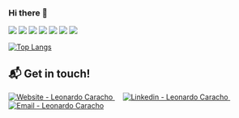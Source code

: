 ### Hi there 👋

 <p>   <img src="http://views.whatilearened.today/views/github/LeonardoCaracho/views.svg"/> 
  <img src="https://img.shields.io/badge/Front End-Flutter-36e8eb"/>
  <img src="https://img.shields.io/badge/Front End-Angular-f55247"/>
    <img src="https://img.shields.io/badge/Back End-NodeJS-f55247"/>
    <img src="https://img.shields.io/badge/Back End-Typescript-ff9d00"/>
<a href="https://github.com/LeonardoCaracho/"><img src="https://img.shields.io/github/followers/LeonardoCaracho?color=%234CC61E&label=GitHub%20Followers%20%3A"/></a>
    <a href="https://github.com/LeonardoCaracho?tab=repositories"><img src="https://badges.frapsoft.com/os/v2/open-source.svg?v=103"/></a></p>



[![Top Langs](https://github-readme-stats.vercel.app/api/top-langs/?username=leonardocaracho&count_private=true&layout=compact)](https://github.com/leonardocaracho/github-readme-stats)



## :mailbox_with_mail: Get in touch!

<a href="" target="_blank" >
  <img alt="Website - Leonardo Caracho" src="https://img.shields.io/badge/Website--%23F8952D?style=social">
</a>&nbsp;&nbsp;&nbsp;
<a href="https://www.linkedin.com/in/leonardo-caracho-559513157/" target="_blank" >
  <img alt="Linkedin - Leonardo Caracho" src="https://img.shields.io/badge/Linkedin--%23F8952D?style=social&logo=linkedin">
</a>&nbsp;&nbsp;&nbsp;
<a href="mailto:leeo.apc@gmail.com" target="_blank" >
  <img alt="Email - Leonardo Caracho" src="https://img.shields.io/badge/Email--%23F8952D?style=social&logo=gmail">
</a> 


